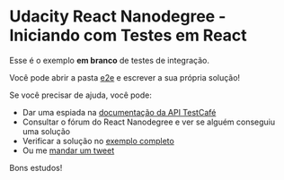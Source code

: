 # Udacity React Nanodegree - Iniciando com Testes em React

Esse é o exemplo **em branco** de testes de integração.

Você pode abrir a pasta [e2e](./e2e) e escrever a sua própria solução!

Se você precisar de ajuda, você pode:

- Dar uma espiada na [documentação da API TestCafé](http://devexpress.github.io/testcafe/documentation/test-api/)
- Consultar o fórum do React Nanodegree e ver se alguém conseguiu uma solução
- Verificar a solução no [exemplo completo](../exemplo-01-completo)
- Ou me [mandar um tweet](https://twitter.com/oieduardorabelo)

Bons estudos!
